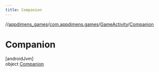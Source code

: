```yaml
---
title: Companion
---
```

//[appdimens_games](../../../../index.html)/[com.appdimens.games](../../index.html)/[GameActivity](../index.html)/[Companion](index.html)



# Companion



[androidJvm]\
object [Companion](index.html)


